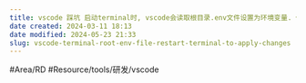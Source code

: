 ```yaml
---
title: vscode 踩坑 启动terminal时, vscode会读取根目录.env文件设置为环境变量. 修改 .env 文件后, 要重新启动 terminal 才会生效
date created: 2024-03-11 18:13
date modified: 2024-05-23 21:33
slug: vscode-terminal-root-env-file-restart-terminal-to-apply-changes
---
```


#Area/RD 
#Resource/tools/研发/vscode 